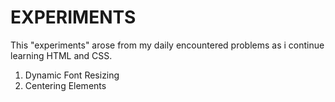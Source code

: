 # EXPERIMENTS

This "experiments" arose from my daily encountered problems as i continue learning HTML and CSS. 
1. Dynamic Font Resizing
2. Centering Elements
